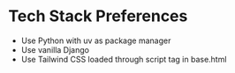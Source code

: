 # Tech Stack Preferences

- Use Python with uv as package manager
- Use vanilla Django
- Use Tailwind CSS loaded through script tag in base.html